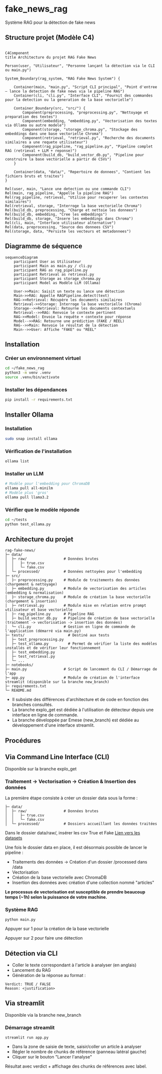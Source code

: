# fake_news_rag
Système RAG pour la détection de fake news 

## Structure projet (Modèle C4)

```mermaid

C4Component
title Architecture du projet RAG Fake News

Person(user, "Utilisateur", "Personne lançant la détection via le CLI ou main.py")

System_Boundary(rag_system, "RAG Fake News System") {

    Container(main, "main.py", "Script CLI principal", "Point d'entree — lance la detection de fake news via le pipeline RAG")
    Container(cli, "cli.py", "Interface CLI", "Fournit des commandes pour la detection ou la generation de la base vectorielle")

    Container_Boundary(src, "src/") {
        Component(preprocessing, "preprocessing.py", "Nettoyage et preparation des textes")
        Component(embedding, "embedding.py", "Vectorisation des textes via Ollama ou autre modele")
        Component(storage, "storage_chroma.py", "Stockage des embeddings dans une base vectorielle Chroma")
        Component(retrieval, "retrieval.py", "Recherche des documents similaires a une requete utilisateur")
        Component(rag_pipeline, "rag_pipeline.py", "Pipeline complet RAG (retrieval + LLM + reponse)")
        Component(build_db, "build_vector_db.py", "Pipeline pour construire la base vectorielle a partir de CSVs")
    }

    Container(data, "data/", "Repertoire de donnees", "Contient les fichiers bruts et traites")
}

Rel(user, main, "Lance une detection ou une commande CLI")
Rel(main, rag_pipeline, "Appelle la pipeline RAG")
Rel(rag_pipeline, retrieval, "Utilise pour recuperer les contextes similaires")
Rel(retrieval, storage, "Interroge la base vectorielle Chroma")
Rel(build_db, preprocessing, "Charge et nettoie les donnees")
Rel(build_db, embedding, "Cree les embeddings")
Rel(build_db, storage, "Insere les embeddings dans Chroma")
Rel(cli, main, "Interface utilisateur alternative")
Rel(data, preprocessing, "Source des donnees CSV")
Rel(storage, data, "Persiste les vecteurs et metadonnees")
```

## Diagramme de séquence
```mermaid
sequenceDiagram
    participant User as Utilisateur
    participant Main as main.py / cli.py
    participant RAG as rag_pipeline.py
    participant Retrieval as retrieval.py
    participant Storage as storage_chroma.py
    participant Model as Modèle LLM (Ollama)
    
    User->>Main: Saisit un texte ou lance une détection
    Main->>RAG: Appelle RAGPipeline.detect(text)
    RAG->>Retrieval: Récupère les documents similaires
    Retrieval->>Storage: Interroge la base vectorielle (Chroma)
    Storage-->>Retrieval: Retourne les documents contextuels
    Retrieval-->>RAG: Renvoie le contexte pertinent
    RAG->>Model: Envoie la requête + contexte pour réponse
    Model-->>RAG: Retourne une prédiction (FAKE / RÉEL)
    RAG-->>Main: Renvoie le résultat de la détection
    Main-->>User: Affiche "FAKE" ou "RÉEL"
```

## Installation

### Créer un environnement virtuel

```bash
cd ~/fake_news_rag
python3 -m venv .venv
source .venv/bin/activate
```

### Installer les dépendances

```bash
pip install -r requirements.txt
```
## Installer Ollama

### Installation

```bash
sudo snap install ollama

```

### Vérification de l'installation

```bash
ollama list

```

### Installer un LLM

```bash
# Modèle pour l'embedding pour ChromaDB
ollama pull all-minilm
# Modèle plus 'gros'
ollama pull llama3.2
```

### Vérifier que le modèle réponde

```bash
cd ~/tests
python test_ollama.py
```

## Architecture du projet

```
rag-fake-news/
├─ data/
│  ├─ raw/                 # Données brutes
│  │   ├─ true.csv
│  │   └─ fake.csv
│  └─ processed/           # Données nettoyées pour l'embedding
├─ src/
│  ├─ preprocessing.py     # Module de traitements des données (chargement & nettoyage)
│  ├─ embedding.py         # Module de vectorisation des articles (embedding & normalisation)
│  ├─ storage_chroma.py    # Module de création la base vectorielle (chargement & insertion)
│  ├─ retrieval.py         # Module mise en relation entre prompt utilisateur et base vectorielle 
│  ├─ rag_pipeline.py      # Pipeline RAG
│  ├─ build_vector_db.py   # Pipeline de création de base vectorielle (traitement -> vectorisation -> insertion des données)
│  └─ cli.py               # Gestion en ligne de commande de l'application (démarré via main.py)
├─ tests/                    # Destiné aux tests
│  ├─ test_preprocessing.py
│  ├─ test_ollama.py         # Permet de vérifier la liste des modèles installés et de vérifier leur fonctionnement
│  ├─ test_embedding.py
│  ├─ test_retrieval.py
│  └─ ...
├─ notebooks/
├─ main.py                 # Script de lancement du CLI / Démarrage de l'app
├─ app.py                  # Module de création de l'interface streamlit (disponible sur la branche new_branch)
├─ requirements.txt
└─ README.md

```

- Il subsiste des différences d'architecture et de code en fonction des branches consultés.
- La branche explo_get est dédiée à l'utilisation de détecteur depuis une interface en ligne de commande.
- La branche développée par Emese (new_branch) est dédiée au développement d'une interface streamlit.
  
## Procédures

## Via Command Line Interface (CLI)

Disponible sur la branche explo_get

### Traitement -> Vectorisation -> Création & Insertion des données

La première étape consiste à créer un dossier data sous la forme :
```
├─ data/
│  ├─ raw/                 # Données brutes
│  │   ├─ true.csv
│  │   └─ fake.csv
│  └─ processed/           # Dossiers accueillant les données traitées
```

Dans le dossier data/raw/, insérer les csv True et Fake 
[Lien vers les datasets](https://www.kaggle.com/datasets/clmentbisaillon/fake-and-real-news-dataset/data)

Une fois le dossier data en place, il est désormais possible de lancer le pipeline :

- Traitements des données -> Création d'un dossier /processed dans /data
- Vectorisation 
- Création de la base vectorielle avec ChromaDB
- Insertion des données avec création d'une collection nommé "articles"

**Le processus de vectorisation est susceptible de prendre beaucoup temps (~1h) selon la puissance de votre machine.**


### Système RAG

```
python main.py
```

Appuyer sur 1 pour la création de la base vectorielle

Appuyer sur 2 pour faire une détection

## Détection via CLI

- Coller le texte correspondant à l'article à analyser (en anglais)
- Lancement du RAG
- Génération de la réponse au format :
  
```
Verdict: TRUE / FALSE
Reason: <justification>
```

## Via streamlit

 Disponible via la branche new_branch

 ### Démarrage streamlit

```
streamlit run app.py
```

- Dans la zone de saisie de texte, saisir/coller un article à analyser
- Régler le nombre de chunks de référence (panneau latéral gauche)
- Cliquer sur le bouton "Lancer l'analyse"

Résultat avec verdict + affichage des chunks de références avec label.


